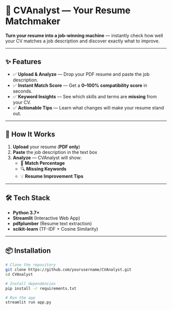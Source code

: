 # 🚀 CVAnalyst — Your Resume Matchmaker

**Turn your resume into a job-winning machine** — instantly check how well your CV matches a job description and discover exactly what to improve.

---

## ✨ Features
- ✅ **Upload & Analyze** — Drop your PDF resume and paste the job description.  
- ✅ **Instant Match Score** — Get a **0–100% compatibility score** in seconds.  
- ✅ **Keyword Insights** — See which skills and terms are **missing** from your CV.  
- ✅ **Actionable Tips** — Learn what changes will make your resume stand out.  

---

## 📌 How It Works
1. **Upload** your resume (**PDF only**)  
2. **Paste** the job description in the text box  
3. **Analyze** — CVAnalyst will show:  
   - 🎯 **Match Percentage**  
   - 🔍 **Missing Keywords**  
   - 💡 **Resume Improvement Tips**  

---

## 🛠 Tech Stack
- **Python 3.7+**  
- **Streamlit** (Interactive Web App)  
- **pdfplumber** (Resume text extraction)  
- **scikit-learn** (TF-IDF + Cosine Similarity)  

---

## 📦 Installation

```bash
# Clone the repository
git clone https://github.com/yourusername/CVAnalyst.git
cd CVAnalyst

# Install dependencies
pip install -r requirements.txt

# Run the app
streamlit run app.py
